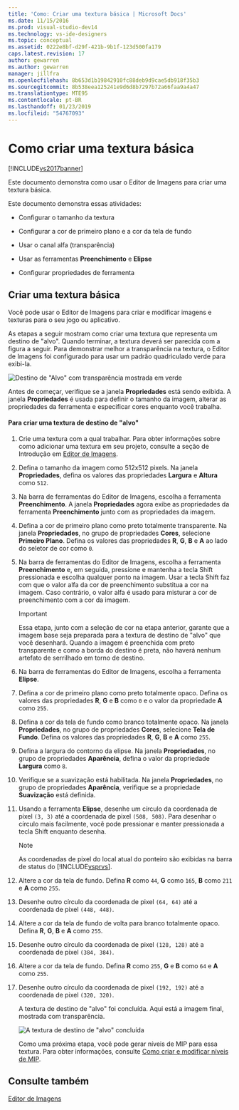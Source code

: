 ```yaml
---
title: 'Como: Criar uma textura básica | Microsoft Docs'
ms.date: 11/15/2016
ms.prod: visual-studio-dev14
ms.technology: vs-ide-designers
ms.topic: conceptual
ms.assetid: 0222e8bf-d29f-421b-9b1f-123d500fa179
caps.latest.revision: 17
author: gewarren
ms.author: gewarren
manager: jillfra
ms.openlocfilehash: 8b653d1b19842910fc88deb9d9cae5db918f35b3
ms.sourcegitcommit: 8b538eea125241e9d6d8b7297b72a66faa9a4a47
ms.translationtype: MTE95
ms.contentlocale: pt-BR
ms.lasthandoff: 01/23/2019
ms.locfileid: "54767093"
---
```

# <a name="how-to-create-a-basic-texture"></a>Como criar uma textura básica
[!INCLUDE[vs2017banner](../includes/vs2017banner.md)]

Este documento demonstra como usar o Editor de Imagens para criar uma textura básica.  
  
 Este documento demonstra essas atividades:  
  
-   Configurar o tamanho da textura  
  
-   Configurar a cor de primeiro plano e a cor da tela de fundo  
  
-   Usar o canal alfa (transparência)  
  
-   Usar as ferramentas **Preenchimento** e **Elipse**  
  
-   Configurar propriedades de ferramenta  
  
## <a name="creating-a-basic-texture"></a>Criar uma textura básica  
 Você pode usar o Editor de Imagens para criar e modificar imagens e texturas para o seu jogo ou aplicativo.  
  
 As etapas a seguir mostram como criar uma textura que representa um destino de "alvo". Quando terminar, a textura deverá ser parecida com a figura a seguir. Para demonstrar melhor a transparência na textura, o Editor de Imagens foi configurado para usar um padrão quadriculado verde para exibi-la.  
  
 ![Destino de "Alvo" com transparência mostrada em verde](../designers/media/digit-bullseye-texture-in-editor.png "Digit-Bullseye-Texture-In-Editor")  
  
 Antes de começar, verifique se a janela **Propriedades** está sendo exibida. A janela **Propriedades** é usada para definir o tamanho da imagem, alterar as propriedades da ferramenta e especificar cores enquanto você trabalha.  
  
#### <a name="to-create-a-bullseye-target-texture"></a>Para criar uma textura de destino de "alvo"  
  
1. Crie uma textura com a qual trabalhar. Para obter informações sobre como adicionar uma textura em seu projeto, consulte a seção de Introdução em [Editor de Imagens](../designers/image-editor.md).  
  
2. Defina o tamanho da imagem como 512x512 pixels. Na janela **Propriedades**, defina os valores das propriedades **Largura** e **Altura** como `512`.  
  
3. Na barra de ferramentas do Editor de Imagens, escolha a ferramenta **Preenchimento**. A janela **Propriedades** agora exibe as propriedades da ferramenta **Preenchimento** junto com as propriedades da imagem.  
  
4. Defina a cor de primeiro plano como preto totalmente transparente. Na janela **Propriedades**, no grupo de propriedades **Cores**, selecione **Primeiro Plano**. Defina os valores das propriedades **R**, **G**, **B** e **A** ao lado do seletor de cor como `0`.  
  
5. Na barra de ferramentas do Editor de Imagens, escolha a ferramenta **Preenchimento** e, em seguida, pressione e mantenha a tecla Shift pressionada e escolha qualquer ponto na imagem. Usar a tecla Shift faz com que o valor alfa da cor de preenchimento substitua a cor na imagem. Caso contrário, o valor alfa é usado para misturar a cor de preenchimento com a cor da imagem.  
  
   > [!IMPORTANT]
   >  Essa etapa, junto com a seleção de cor na etapa anterior, garante que a imagem base seja preparada para a textura de destino de "alvo" que você desenhará. Quando a imagem é preenchida com preto transparente e como a borda do destino é preta, não haverá nenhum artefato de serrilhado em torno de destino.  
  
6. Na barra de ferramentas do Editor de Imagens, escolha a ferramenta **Elipse**.  
  
7. Defina a cor de primeiro plano como preto totalmente opaco. Defina os valores das propriedades **R**, **G** e **B** como `0` e o valor da propriedade **A** como `255`.  
  
8. Defina a cor da tela de fundo como branco totalmente opaco. Na janela **Propriedades**, no grupo de propriedades **Cores**, selecione **Tela de Fundo**. Defina os valores das propriedades **R**, **G**, **B** e **A** como `255`.  
  
9. Defina a largura do contorno da elipse. Na janela **Propriedades**, no grupo de propriedades **Aparência**, defina o valor da propriedade **Largura** como `8`.  
  
10. Verifique se a suavização está habilitada. Na janela **Propriedades**, no grupo de propriedades **Aparência**, verifique se a propriedade **Suavização** está definida.  
  
11. Usando a ferramenta **Elipse**, desenhe um círculo da coordenada de pixel `(3, 3)` até a coordenada de pixel `(508, 508)`. Para desenhar o círculo mais facilmente, você pode pressionar e manter pressionada a tecla Shift enquanto desenha.  
  
    > [!NOTE]
    >  As coordenadas de pixel do local atual do ponteiro são exibidas na barra de status do [!INCLUDE[vsprvs](../includes/vsprvs-md.md)].  
  
12. Altere a cor da tela de fundo. Defina **R** como `44`, **G** como `165`, **B** como `211` e **A** como `255`.  
  
13. Desenhe outro círculo da coordenada de pixel `(64, 64)` até a coordenada de pixel `(448, 448)`.  
  
14. Altere a cor da tela de fundo de volta para branco totalmente opaco. Defina **R**, **G**, **B** e **A** como `255`.  
  
15. Desenhe outro círculo da coordenada de pixel `(128, 128)` até a coordenada de pixel `(384, 384)`.  
  
16. Altere a cor da tela de fundo. Defina **R** como `255`, **G** e **B** como `64` e **A** como `255`.  
  
17. Desenhe outro círculo da coordenada de pixel `(192, 192)` até a coordenada de pixel `(320, 320)`.  
  
    A textura de destino de "alvo" foi concluída. Aqui está a imagem final, mostrada com transparência.  
  
    ![A textura de destino de "alvo" concluída](../designers/media/gfx-image-demo-bullseye.png "gfx_image_demo_bullseye")  
  
    Como uma próxima etapa, você pode gerar níveis de MIP para essa textura. Para obter informações, consulte [Como criar e modificar níveis de MIP](../designers/how-to-create-and-modify-mip-levels.md).  
  
## <a name="see-also"></a>Consulte também  
 [Editor de Imagens](../designers/image-editor.md)
